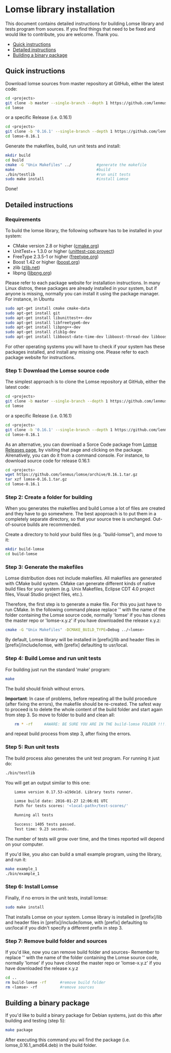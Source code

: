 Lomse library installation
======================================

This document contains detailed instructions for building Lomse library and tests
program from sources. If you find things that need to be fixed and would like to contribute, you are welcome. Thank you.

* [Quick instructions](#quick)
* [Detailed instructions](#detailed)
* [Building a binary package](#package)


<a name="quick">Quick instructions</a>
----------------------------------------

Download lomse sources from master repository at GitHub, either the latest code:
```bash
cd <projects>
git clone -b master --single-branch --depth 1 https://github.com/lenmus/lomse.git
cd lomse
```

or a specific Release (i.e. 0.16.1)
```bash
cd <projects>
git clone -b '0.16.1' --single-branch --depth 1 https://github.com/lenmus/lomse.git
cd lomse-0.16.1
```

Generate the makefiles, build, run unit tests and install:

```bash
mkdir build
cd build
cmake -G "Unix Makefiles" ../           #generate the makefile
make                                    #build
./bin/testlib                           #run unit tests
sudo make install                       #install Lomse
```
Done!

<a name="detailed">Detailed instructions</a>
----------------------------------------------


### Requirements ###

To build the lomse library, the following software has to be installed in your system:

- CMake version 2.8 or higher ([cmake.org](http://www.cmake.org))
- UnitTest++ 1.3.0 or higher ([unittest-cpp proyect](http://unittest-cpp.sourceforge.net/))
- FreeType 2.3.5-1 or higher ([freetype.org](http://www.freetype.org/))
- Boost 1.42 or higher ([boost.org](http://www.boost.org/))
- zlib ([zlib.net](http://zlib.net/))
- libpng ([libpng.org](http://www.libpng.org/))

Please refer to each package website for installation instructions. In many Linux distros, these packages are already installed in your system, but if anyone is missing, normally you can install it using the package manager. For instance, in Ubuntu
```bash
sudo apt-get install cmake cmake-data
sudo apt-get install git
sudo apt-get install libunittest++-dev
sudo apt-get install libfreetype6-dev
sudo apt-get install libpng++-dev
sudo apt-get install zlib1g-dev
sudo apt-get install libboost-date-time-dev libboost-thread-dev libboost-system-dev
```

For other  operating systems you will have to check if your system has these packages installed, and install any missing one. Please refer to each package website for instructions.


### Step 1: Download the Lomse source code ###

The simplest approach is to clone the Lomse repository at GitHub, either the latest code:
```bash
cd <projects>
git clone -b master --single-branch --depth 1 https://github.com/lenmus/lomse.git
cd lomse
```

or a specific Release (i.e. 0.16.1)
```bash
cd <projects>
git clone -b '0.16.1' --single-branch --depth 1 https://github.com/lenmus/lomse.git
cd lomse-0.16.1
```

As an alternative, you can download a Sorce Code package from [Lomse Releases page](https://github.com/lenmus/lomse/releases), by visiting that page and clicking on the package. Alrenatively, you can do it from a command console. For instance, to download source code for release 0.16.1:
```bash
cd <projects>
wget https://github.com/lenmus/lomse/archive/0.16.1.tar.gz
tar xzf lomse-0.16.1.tar.gz
cd lomse-0.16.1
```


### Step 2: Create a folder for building ###

When you generates the makefiles and build Lomse a lot of files are created and they have to go somewhere. The best apoproach is to put them in a completely separate directory, so that
your source tree is unchanged. Out-of-source builds are recommended. 

Create a directory to hold your build files (e.g. "build-lomse"), and move to it:

```bash
mkdir build-lomse
cd build-lomse
```

### Step 3: Generate the makefiles ###

Lomse distribution does not include makefiles. All makefiles are generated
with CMake build system. CMake can generate different kinds of
native build files for your system (e.g. Unix Makefiles, Eclipse CDT 4.0
project files, Visual Studio project files, etc.).

Therefore, the first step is to generate a make file. For this you just have to run CMake. In the following command please replace '<lomse>' with the name of the folder containing the Lomse source code, normally 'lomse' if you has clones the master repo or 'lomse-x.y.z' if you have downloaded the release x.y.z:
```bash
cmake -G "Unix Makefiles" -DCMAKE_BUILD_TYPE=Debug ../<lomse>

```
By default, Lomse library will be installed
in [prefix]/lib and header files in [prefix]/include/lomse, with [prefix]
defaulting to usr/local.


### Step 4: Build Lomse and run unit tests ###
For building just run the standard 'make' program:
```bash
make
```
The build should finish without errors. 

**Important**: In case of problems, before repeating all the build procedure (after fixing the errors), the makefile should be re-created. The safest way to proceed is to delete the whole content of the build folder and start again from step 3. So move to folder to build and clean all:

```bash
    rm * -rf     #AWARE: BE SURE YOU ARE IN THE build-lomse FOLDER !!!!
```
and repeat build process from step 3, after fixing the errors.


### Step 5: Run unit tests ###

The build process also generates the unit test program. For running it just do:
```bash
./bin/testlib
```
You will get an output similar to this one:
```bash
    Lomse version 0.17.53-a19de1d. Library tests runner.

    Lomse build date: 2016-01-27 12:06:01 UTC
    Path for tests scores: '<local-path>/test-scores/'

    Running all tests

    Success: 1405 tests passed.
    Test time: 9.23 seconds.

```
The number of tests will grow over time, and the times reported will depend on your computer.


If you'd like, you also can build a small example program, using the library, and run it:
```bash
make example_1
./bin/example_1
```

### Step 6: Install Lomse ###
Finally, if no errors in the unit tests, install lomse:
```bash
sudo make install

```
That installs Lomse on your system. Lomse library is installed
in [prefix]/lib and header files in [prefix]/include/lomse, with [prefix]
defaulting to usr/local if you didn't specify a different prefix in step 3.


### Step 7: Remove build folder and sources ###

If you'd like, now you can remove build folder and sources- Remember to replace '<lomse>' with the name of the folder containing the Lomse source code, normally 'lomse' if you have cloned the master repo or 'lomse-x.y.z' if you have downloaded the release x.y.z
```bash
cd ..
rm build-lomse -rf      #remove build folder
rm <lomse> -rf          #remove sources

```

<a name="package">Building a binary package</a>
--------------------------------------------------

If you'd like to build a binary package for Debian systems, just do this after building and testing (step 5):
```bash
make package
```

After executing this command you wil find the package (i.e. lomse_0.16.1_amd64.deb) in the build folder.


